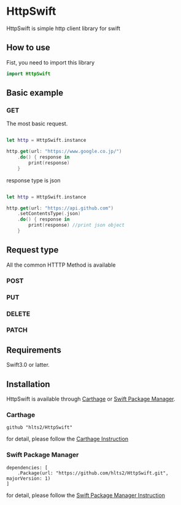 # HttpSwift
HttpSwift is simple http client library for swift

## How to use
Fist, you need to import this library

```swift
import HttpSwift
```

## Basic example

### GET

The most basic request.

```swift

let http = HttpSwift.instance

http.get(url: "https://www.google.co.jp/")
    .do() { response in
        print(response)
    }

```

response type is json

```swift

let http = HttpSwift.instance

http.get(url: "https://api.github.com")
    .setContentsType(.json)
    .do() { response in
        print(response) //print json object
    }

```

## Request type
All the common HTTTP Method is available

### POST

### PUT

### DELETE

### PATCH


## Requirements
Swift3.0 or latter.

## Installation

HttpSwift is available through [Carthage](https://github.com/Carthage/Carthage) or
[Swift Package Manager](https://github.com/apple/swift-package-manager).

### Carthage

```
github "hlts2/HttpSwift"
```

for detail, please follow the [Carthage Instruction](https://github.com/Carthage/Carthage#if-youre-building-for-ios-tvos-or-watchos)

### Swift Package Manager

```
dependencies: [
    .Package(url: "https://github.com/hlts2/HttpSwift.git", majorVersion: 1)
]
```

for detail, please follow the [Swift Package Manager Instruction](https://github.com/apple/swift-package-manager/blob/master/Documentation/Usage.md)
